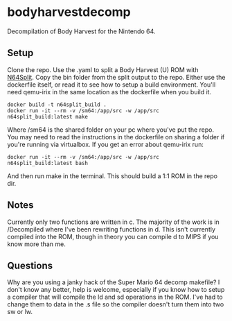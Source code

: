 # bodyharvestdecomp

Decompilation of Body Harvest for the Nintendo 64.

## Setup
Clone the repo.
Use the .yaml to split a Body Harvest (U) ROM with [N64Split](https://github.com/queueRAM/sm64tools).
Copy the bin folder from the split output to the repo.
Either use the dockerfile itself, or read it to see how to setup a build environment.
You'll need qemu-irix in the same location as the dockerfile when you build it.
```
docker build -t n64split_build .
docker run -it --rm -v /sm64:/app/src -w /app/src n64split_build:latest make
```
Where /sm64 is the shared folder on your pc where you've put the repo.
You may need to read the instructions in the dockerfile on sharing a folder if you're running via virtualbox.
If you get an error about qemu-irix run:
```
docker run -it --rm -v /sm64:/app/src -w /app/src n64split_build:latest bash
```
And then run make in the terminal.
This should build a 1:1  ROM in the repo dir.

## Notes

Currently only two functions are written in c.
The majority of the work is in /Decompiled where I've been rewriting functions in d.
This isn't currently compiled into the ROM, though in theory you can compile d to MIPS if you know more than me.

## Questions
Why are you using a janky hack of the Super Mario 64 decomp makefile?
I don't know any better, help is welcome, especially if you know how to setup a compiler that will compile the ld and sd operations in the ROM. I've had to change them to data in the .s file so the compiler doesn't turn them into two sw or lw.